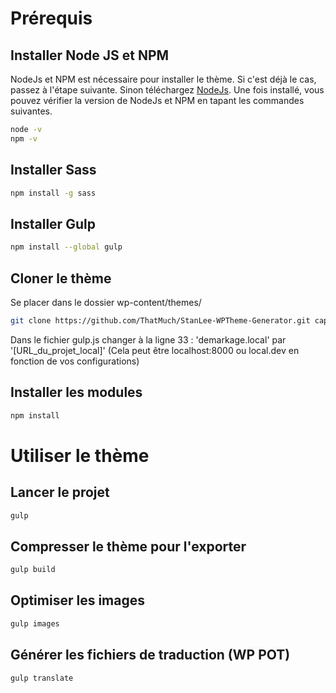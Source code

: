 # Prérequis
## Installer Node JS et NPM
NodeJs et NPM est nécessaire pour installer le thème. Si c'est déjà le cas, passez à l'étape suivante. Sinon téléchargez [NodeJs](https://nodejs.org/en/download/). Une fois installé, vous pouvez vérifier la version de NodeJs et NPM en tapant les commandes suivantes.
```sh
node -v
npm -v
````
## Installer Sass
```sh
npm install -g sass
```
## Installer Gulp
```sh
npm install --global gulp
```
## Cloner le thème
Se placer dans le dossier wp-content/themes/
```sh
git clone https://github.com/ThatMuch/StanLee-WPTheme-Generator.git captaintsubasa
```
Dans le fichier gulp.js changer à la ligne 33 :
'demarkage.local' par '[URL_du_projet_local]' (Cela peut être localhost:8000 ou local.dev en fonction de vos configurations)

## Installer les modules
```sh
npm install
```
# Utiliser le thème
## Lancer le projet
```sh
gulp
```

## Compresser le thème pour l'exporter
```sh
gulp build
```

## Optimiser les images
```sh
gulp images
```

## Générer les fichiers de traduction (WP POT) 
```sh
gulp translate
```